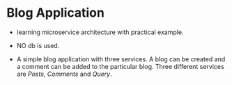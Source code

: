 # Blog Application
* learning microservice architecture with practical example.
* NO db is used.

* A simple blog application with three services. A blog can be created and a comment can be added to the particular blog. Three different services are *Posts*, *Comments* and *Query*.
